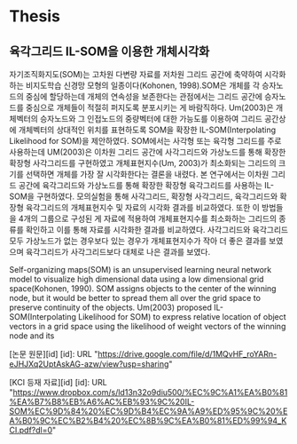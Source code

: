 # Thesis
육각그리드 IL-SOM을 이용한 개체시각화
---------------


자기조직화지도(SOM)는 고차원 다변량 자료를 저차원 그리드 공간에 축약하여 시각화하는 비지도학습 신경망 모형의 일종이다(Kohonen, 1998).SOM은 개체를 각 승자노드의 중심에 할당하는데 개체의 연속성을 보존한다는 관점에서는 그리드 공간에 승자노드를 중심으로 개체들이 적절히 퍼지도록 분포시키는 게 바람직하다. Um(2003)은 개체벡터의 승자노드와 그 인접노드의 중량벡터에 대한 가능도를 이용하여 그리드 공간상에 개체벡터의 상대적인 위치를 표현하도록 SOM을 확장한 IL-SOM(Interpolating Likelihood for SOM)을 제안하였다. SOM에서는 사각형 또는 육각형 그리드를 주로 사용하는데 UM(2003)은 이차원 그리드 공간에 사각그리드와 가상노드를 통해 확장한 확장형 사각그리드를 구현하였고 개체표현지수(Um, 2003)가 최소화되는 그리드의 크기를 선택하면 개체를 가장 잘 시각화한다는 결론을 내렸다. 본 연구에서는 이차원 그리드 공간에 육각그리드와 가상노드를 통해 확장한 확장형 육각그리드를 사용하는 IL-SOM을 구현하였다. 모의실험을 통해 사각그리드, 확장형 사각그리드, 육각그리드와 확장형 육각그리드의 개체표현지수 및 자료의 시각화 결과를 비교하였다. 또한 이 방법들을 4개의 그룹으로 구성된 게 자료에 적용하여 개체표현지수를 최소화하는 그리드의 종류를 확인하고 이를 통해 자료를 시각화한 결과를 비교하였다. 사각그리드와 육각그리드 모두 가상노드가 없는 경우보다 있는 경우가 개체표현지수가 작아 더 좋은 결과를 보였으며 육각그리드가 사각그리드보다 대체로 나은 결과를 보였다.


  Self-organizing maps(SOM) is an unsupervised learning neural network model to visualize high dimensional data using a low dimensional grid space(Kohonen, 1990). SOM assigns objects to the center of the winning node, but it would be better to spread them all over the grid space to preserve continuity of the objects. Um(2003) proposed IL-SOM(Interpolating Likelihood for SOM) to express relative location of object vectors in a grid space using the likelihood of weight vectors of the winning node and its



[논문 원문][id]
[id]: URL "https://drive.google.com/file/d/1MQvHF_roYARn-eJHJXq2UptAskAG-azw/view?usp=sharing"

[KCI 등재 자료][id]
[id]: URL "https://www.dropbox.com/s/ld13n32o9diu500/%EC%9C%A1%EA%B0%81%EA%B7%B8%EB%A6%AC%EB%93%9C%20IL-SOM%EC%9D%84%20%EC%9D%B4%EC%9A%A9%ED%95%9C%20%EA%B0%9C%EC%B2%B4%20%EC%8B%9C%EA%B0%81%ED%99%94_KCI.pdf?dl=0"
